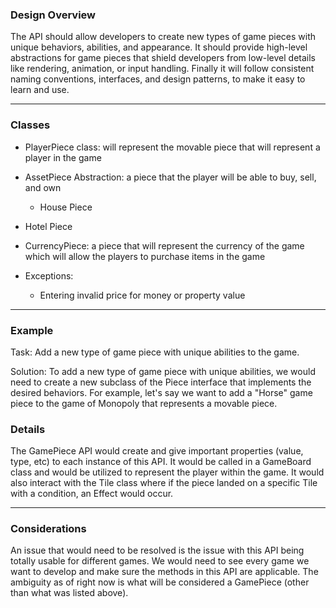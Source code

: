 ### Design Overview

The API should allow developers to create new types of game pieces with unique behaviors, abilities, and appearance. It should provide high-level abstractions for game pieces that shield developers from low-level details like rendering, animation, or input handling. Finally it will follow consistent naming conventions, interfaces, and design patterns, to make it easy to learn and use.

****

### Classes

- PlayerPiece class: will represent the movable piece that will represent a player in the game

- AssetPiece Abstraction: a piece that the player will be able to buy, sell, and own 

  - House Piece
- Hotel Piece

- CurrencyPiece: a piece that will represent the currency of the game which will allow the players to purchase items in the game

- Exceptions:

    - Entering invalid price for money or property value

****

### Example

Task: Add a new type of game piece with unique abilities to the game.

Solution: To add a new type of game piece with unique abilities, we would need to create a new subclass of the Piece interface that implements the desired behaviors. For example, let's say we want to add a "Horse" game piece to the game of Monopoly that represents a movable piece.

### Details

The GamePiece API would create and give important properties (value, type, etc) to each instance of this API. It would be called in a GameBoard class and would be utilized to represent the player within the game. It would also interact with the Tile class where if the piece landed on a specific Tile with a condition, an Effect would occur. 

****

### Considerations

An issue that would need to be resolved is the issue with this API being totally usable for different games. We would need to see every game we want to develop and make sure the methods in this API are applicable. The ambiguity as of right now is what will be considered a GamePiece (other than what was listed above).